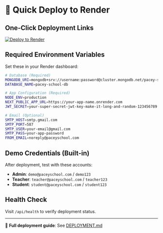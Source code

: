 # 🚀 Quick Deploy to Render

## One-Click Deployment Links

[![Deploy to Render](https://render.com/images/deploy-to-render-button.svg)](https://render.com/deploy?repo=https://github.com/your-username/pacey-school-solution)

## Required Environment Variables

Set these in your Render dashboard:

```bash
# Database (Required)
MONGODB_URI=mongodb+srv://username:password@cluster.mongodb.net/pacey-school-db?retryWrites=true&w=majority
DATABASE_NAME=pacey-school-db

# App Configuration (Required)
NODE_ENV=production
NEXT_PUBLIC_APP_URL=https://your-app-name.onrender.com
JWT_SECRET=your-super-secret-jwt-key-make-it-long-and-random-123456789

# Email (Optional)
SMTP_HOST=smtp.gmail.com
SMTP_PORT=587
SMTP_USER=your-email@gmail.com
SMTP_PASS=your-app-password
FROM_EMAIL=noreply@paceyschool.com
```

## Demo Credentials (Built-in)

After deployment, test with these accounts:

- **Admin**: `demo@paceyschool.com` / `demo123`
- **Teacher**: `teacher@paceyschool.com` / `teacher123` 
- **Student**: `student@paceyschool.com` / `student123`

## Health Check

Visit `/api/health` to verify deployment status.

---

📖 **Full deployment guide**: See [DEPLOYMENT.md](./DEPLOYMENT.md)

